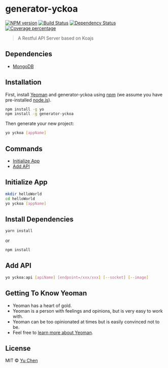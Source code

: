 # generator-yckoa 
[![NPM version][npm-image]][npm-url] [![Build Status][travis-image]][travis-url] [![Dependency Status][daviddm-image]][daviddm-url] [![Coverage percentage][coveralls-image]][coveralls-url]
> A Restful API Server based on Koajs

## Dependencies

- [MongoDB](https://www.mongodb.com)

## Installation

First, install [Yeoman](http://yeoman.io) and generator-yckoa using [npm](https://www.npmjs.com/) (we assume you have pre-installed [node.js](https://nodejs.org/)).

```bash
npm install -g yo
npm install -g generator-yckoa
```

Then generate your new project:

```bash
yo yckoa [appName]
```

## Commands

- [Initialize App](#initialize-app)
- [Add API](#add-api)

## Initialize App

```bash
mkdir helloWorld
cd helloWorld
yo yckoa [appName]
```

## Install Dependencies

```bash
yarn install
```
or
```bash
npm install
```

## Add API

```bash
yo yckoa:api [apiName] [endpoint=/xxx/xxx] [--socket] [--image]
```



## Getting To Know Yeoman

 * Yeoman has a heart of gold.
 * Yeoman is a person with feelings and opinions, but is very easy to work with.
 * Yeoman can be too opinionated at times but is easily convinced not to be.
 * Feel free to [learn more about Yeoman](http://yeoman.io/).

## License

MIT © [Yu Chen]()


[npm-image]: https://badge.fury.io/js/generator-yckoa.svg
[npm-url]: https://npmjs.org/package/generator-yckoa
[travis-image]: https://travis-ci.org/kuyoonjo/generator-yckoa.svg?branch=master
[travis-url]: https://travis-ci.org/kuyoonjo/generator-yckoa
[daviddm-image]: https://david-dm.org/kuyoonjo/generator-yckoa.svg?theme=shields.io
[daviddm-url]: https://david-dm.org/kuyoonjo/generator-yckoa
[coveralls-image]: https://coveralls.io/repos/kuyoonjo/generator-yckoa/badge.svg
[coveralls-url]: https://coveralls.io/r/kuyoonjo/generator-yckoa
